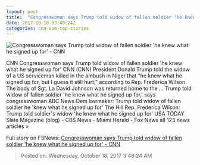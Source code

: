 ```yaml
---
layout: post
title:  "Congresswoman says Trump told widow of fallen soldier 'he knew what he signed up for' - CNN"
date: 2017-10-18 03:48:24Z
categories: cnn-com-top-stories
---
```


![Congresswoman says Trump told widow of fallen soldier 'he knew what he signed up for' - CNN](http://cdn.cnn.com/cnnnext/dam/assets/171017234240-frederica-wilson-super-tease.jpg)

CNN Congresswoman says Trump told widow of fallen soldier 'he knew what he signed up for' CNN (CNN) President Donald Trump told the widow of a US serviceman killed in the ambush in Niger that "he knew what he signed up for, but I guess it still hurt," according to Rep. Frederica Wilson. The body of Sgt. La David Johnson was returned home to the ... Trump told widow of fallen soldier 'he knew what he signed up for,' says congresswoman ABC News Dem lawmaker: Trump told widow of fallen soldier he 'knew what he signed up for' The Hill Rep. Frederica Wilson: Trump told soldier's widow 'he knew what he signed up for' USA TODAY Slate Magazine (blog) - CBS News - Miami Herald - Fox News all 123 news articles »


Full story on F3News: [Congresswoman says Trump told widow of fallen soldier 'he knew what he signed up for' - CNN](http://www.f3nws.com/n/mzDKGE)

> Posted on: Wednesday, October 18, 2017 3:48:24 AM
